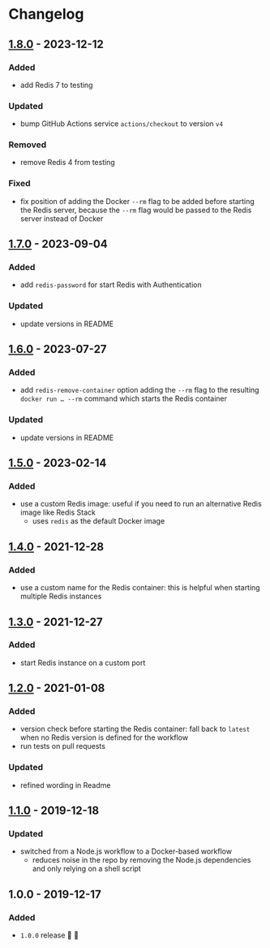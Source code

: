 # Changelog

## [1.8.0](https://github.com/supercharge/redis-github-action/compare/v1.7.0...v1.8.0) - 2023-12-12

### Added
- add Redis 7 to testing

### Updated
- bump GitHub Actions service `actions/checkout` to version `v4`

### Removed
- remove Redis 4 from testing

### Fixed
- fix position of adding the Docker `--rm` flag to be added before starting the Redis server, because the `--rm` flag would be passed to the Redis server instead of Docker


## [1.7.0](https://github.com/supercharge/redis-github-action/compare/v1.6.0...v1.7.0) - 2023-09-04

### Added
- add `redis-password` for start Redis with Authentication

### Updated
- update versions in README


## [1.6.0](https://github.com/supercharge/redis-github-action/compare/v1.5.0...v1.6.0) - 2023-07-27

### Added
- add `redis-remove-container` option adding the `--rm` flag to the resulting `docker run … --rm` command which starts the Redis container

### Updated
- update versions in README


## [1.5.0](https://github.com/supercharge/redis-github-action/compare/v1.4.0...v1.5.0) - 2023-02-14

### Added
- use a custom Redis image: useful if you need to run an alternative Redis image like Redis Stack
  - uses `redis` as the default Docker image


## [1.4.0](https://github.com/supercharge/redis-github-action/compare/v1.3.0...v1.4.0) - 2021-12-28

### Added
- use a custom name for the Redis container: this is helpful when starting multiple Redis instances


## [1.3.0](https://github.com/supercharge/redis-github-action/compare/v1.2.0...v1.3.0) - 2021-12-27

### Added
- start Redis instance on a custom port


## [1.2.0](https://github.com/supercharge/redis-github-action/compare/v1.1.0...v1.2.0) - 2021-01-08

### Added
- version check before starting the Redis container: fall back to `latest` when no Redis version is defined for the workflow
- run tests on pull requests

### Updated
- refined wording in Readme


## [1.1.0](https://github.com/supercharge/redis-github-action/compare/v1.0.0...v1.1.0) - 2019-12-18

### Updated
- switched from a Node.js workflow to a Docker-based workflow
  - reduces noise in the repo by removing the Node.js dependencies and only relying on a shell script


## 1.0.0 - 2019-12-17

### Added
- `1.0.0` release 🚀 🎉
